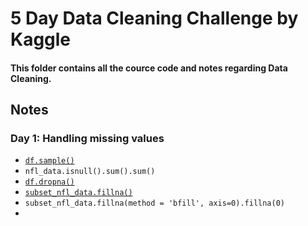 # 5 Day Data Cleaning Challenge by Kaggle 
  
  
#### __This folder contains all the cource code and notes regarding Data Cleaning.__ 
  
  
## Notes 
 
### Day 1: Handling missing values 
* [`df.sample()`](https://pandas.pydata.org/pandas-docs/stable/generated/pandas.DataFrame.sample.html) 
* `nfl_data.isnull().sum().sum()` 
* [`df.dropna()`](https://pandas.pydata.org/pandas-docs/stable/generated/pandas.DataFrame.dropna.html#pandas.DataFrame.dropna)
* [`subset_nfl_data.fillna()`](https://pandas.pydata.org/pandas-docs/stable/generated/pandas.DataFrame.fillna.html#pandas.DataFrame.fillna) 
* `subset_nfl_data.fillna(method = 'bfill', axis=0).fillna(0)` 
* 